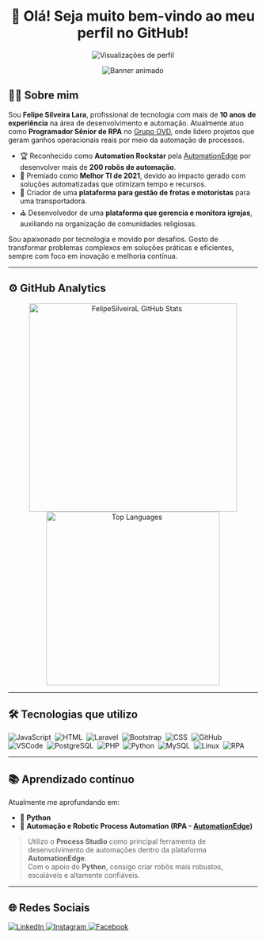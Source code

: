 <h1 align="center">👋 Olá! Seja muito bem-vindo ao meu perfil no GitHub!</h1>

<p align="center">
  <img src="https://komarev.com/ghpvc/?username=FelipeSilveiraL&color=yellow" alt="Visualizações de perfil" />
</p>

<p align="center">
  <img src="https://static.imasters.com.br/wp-content/uploads/2015/11/4_Progresso4.gif" alt="Banner animado" />
</p>

## 👨‍💻 Sobre mim

Sou **Felipe Silveira Lara**, profissional de tecnologia com mais de **10 anos de experiência** na área de desenvolvimento e automação. Atualmente atuo como **Programador Sênior de RPA** no [Grupo OVD](https://www.ovd.com.br/site/index.html), onde lidero projetos que geram ganhos operacionais reais por meio da automação de processos.

- 🏆 Reconhecido como **Automation Rockstar** pela [AutomationEdge](https://automationedge.com/br/) por desenvolver mais de **200 robôs de automação**.
- 🥇 Premiado como **Melhor TI de 2021**, devido ao impacto gerado com soluções automatizadas que otimizam tempo e recursos.
- 🚛 Criador de uma **plataforma para gestão de frotas e motoristas** para uma transportadora.
- ⛪ Desenvolvedor de uma **plataforma que gerencia e monitora igrejas**, auxiliando na organização de comunidades religiosas.

Sou apaixonado por tecnologia e movido por desafios. Gosto de transformar problemas complexos em soluções práticas e eficientes, sempre com foco em inovação e melhoria contínua.

---

## ⚙️ GitHub Analytics

<p align="center">
  <img width="420em" src="https://github-readme-stats.vercel.app/api?username=FelipeSilveiraL&show_icons=true&theme=highcontrast" alt="FelipeSilveiraL GitHub Stats"/>
  <img width="350em" src="https://github-readme-stats.vercel.app/api/top-langs/?username=FelipeSilveiraL&layout=compact&theme=vision-friendly-dark" alt="Top Languages"/>
</p>

---

## 🛠 Tecnologias que utilizo

![JavaScript](https://img.shields.io/badge/-JavaScript-05122A?style=flat&logo=javascript)&nbsp;
![HTML](https://img.shields.io/badge/-HTML-05122A?style=flat&logo=HTML5)&nbsp;
![Laravel](https://img.shields.io/badge/-Laravel-05122A?style=flat&logo=Laravel)&nbsp;
![Bootstrap](https://img.shields.io/badge/-Bootstrap-05122A?style=flat&logo=Bootstrap)&nbsp;
![CSS](https://img.shields.io/badge/-CSS-05122A?style=flat&logo=CSS3)&nbsp;
![GitHub](https://img.shields.io/badge/-GitHub-05122A?style=flat&logo=github)&nbsp;
![VSCode](https://img.shields.io/badge/-Visual%20Studio%20Code-05122A?style=flat&logo=visual-studio-code)&nbsp;
![PostgreSQL](https://img.shields.io/badge/-PostgreSQL-05122A?style=flat&logo=postgresql)&nbsp;
![PHP](https://img.shields.io/badge/-PHP-05122A?style=flat&logo=Php)&nbsp;
![Python](https://img.shields.io/badge/-Python-05122A?style=flat&logo=Python)&nbsp;
![MySQL](https://img.shields.io/badge/-MySQL-05122A?style=flat&logo=mysql)&nbsp;
![Linux](https://img.shields.io/badge/-Linux-05122A?style=flat&logo=Linux)&nbsp;
![RPA](https://img.shields.io/badge/-RPA-05122A?style=flat&logo=robots&logoColor=white)&nbsp;

---

## 📚 Aprendizado contínuo

Atualmente me aprofundando em:

- 🐍 **Python**  
- 🤖 **Automação e Robotic Process Automation (RPA - [AutomationEdge](https://automationedge.com/br/))**

> Utilizo o **Process Studio** como principal ferramenta de desenvolvimento de automações dentro da plataforma **AutomationEdge**.  
> Com o apoio do **Python**, consigo criar robôs mais robustos, escaláveis e altamente confiáveis.

---

## 🌐 Redes Sociais

<p align="left">
  <a href="https://www.linkedin.com/in/felipe-silveira-lara-85706110b/" target="_blank">
    <img src="https://img.shields.io/badge/-FelipeSilveiraL-05122A?style=flat&logo=linkedin" alt="LinkedIn" />
  </a>
  <a href="https://www.instagram.com/felipesilveiralara/" target="_blank">
    <img src="https://img.shields.io/badge/-FelipeSilveiraL-05122A?style=flat&logo=instagram" alt="Instagram" />
  </a>
  <a href="https://www.facebook.com/felipe.silveira.967" target="_blank">
    <img src="https://img.shields.io/badge/-FelipeSilveiraL-05122A?style=flat&logo=facebook" alt="Facebook" />
  </a>
</p>

<!--
**FelipeSilveiraL/FelipeSilveiraL** is a ✨ _special_ ✨ repository because its `README.md` (this file) appears on your GitHub profile.

Here are some ideas to get you started:

- 🔭 I’m currently working on ...
- 🌱 I’m currently learning ...
- 👯 I’m looking to collaborate on ...
- 🤔 I’m looking for help with ...
- 💬 Ask me about ...
- 📫 How to reach me: ...
- 😄 Pronouns: ...
- ⚡ Fun fact: ...
-->
